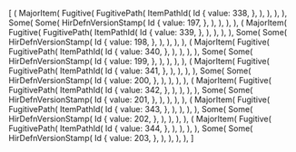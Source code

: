 [
    (
        MajorItem(
            Fugitive(
                FugitivePath(
                    ItemPathId(
                        Id {
                            value: 338,
                        },
                    ),
                ),
            ),
        ),
        Some(
            Some(
                HirDefnVersionStamp(
                    Id {
                        value: 197,
                    },
                ),
            ),
        ),
    ),
    (
        MajorItem(
            Fugitive(
                FugitivePath(
                    ItemPathId(
                        Id {
                            value: 339,
                        },
                    ),
                ),
            ),
        ),
        Some(
            Some(
                HirDefnVersionStamp(
                    Id {
                        value: 198,
                    },
                ),
            ),
        ),
    ),
    (
        MajorItem(
            Fugitive(
                FugitivePath(
                    ItemPathId(
                        Id {
                            value: 340,
                        },
                    ),
                ),
            ),
        ),
        Some(
            Some(
                HirDefnVersionStamp(
                    Id {
                        value: 199,
                    },
                ),
            ),
        ),
    ),
    (
        MajorItem(
            Fugitive(
                FugitivePath(
                    ItemPathId(
                        Id {
                            value: 341,
                        },
                    ),
                ),
            ),
        ),
        Some(
            Some(
                HirDefnVersionStamp(
                    Id {
                        value: 200,
                    },
                ),
            ),
        ),
    ),
    (
        MajorItem(
            Fugitive(
                FugitivePath(
                    ItemPathId(
                        Id {
                            value: 342,
                        },
                    ),
                ),
            ),
        ),
        Some(
            Some(
                HirDefnVersionStamp(
                    Id {
                        value: 201,
                    },
                ),
            ),
        ),
    ),
    (
        MajorItem(
            Fugitive(
                FugitivePath(
                    ItemPathId(
                        Id {
                            value: 343,
                        },
                    ),
                ),
            ),
        ),
        Some(
            Some(
                HirDefnVersionStamp(
                    Id {
                        value: 202,
                    },
                ),
            ),
        ),
    ),
    (
        MajorItem(
            Fugitive(
                FugitivePath(
                    ItemPathId(
                        Id {
                            value: 344,
                        },
                    ),
                ),
            ),
        ),
        Some(
            Some(
                HirDefnVersionStamp(
                    Id {
                        value: 203,
                    },
                ),
            ),
        ),
    ),
]